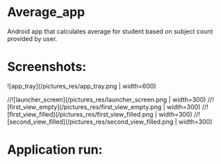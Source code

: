 # Average_app
Android app that calculates average for student based on subject count provided by user.


# Screenshots:


![app_tray](/pictures_res/app_tray.png | width=600)



//![launcher_screen](/pictures_res/launcher_screen.png | width=300)
//![first_view_empty](/pictures_res/first_view_empty.png | width=300)
//![first_view_filled](/pictures_res/first_view_filled.png | width=300)
//![second_view_filled](/pictures_res/second_view_filled.png | width=300)


# Application run:

